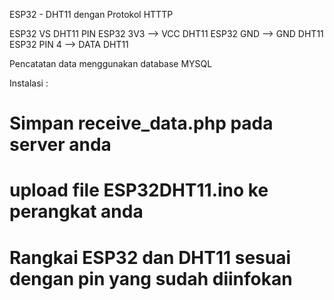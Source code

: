 ESP32 - DHT11 dengan Protokol HTTTP

ESP32 VS DHT11 PIN
ESP32 3V3 --> VCC DHT11
ESP32 GND --> GND DHT11
ESP32 PIN 4 --> DATA DHT11

Pencatatan data menggunakan database MYSQL 

Instalasi :
# Simpan receive_data.php pada server anda
# upload file ESP32DHT11.ino ke perangkat anda
# Rangkai ESP32 dan DHT11 sesuai dengan pin yang sudah diinfokan

